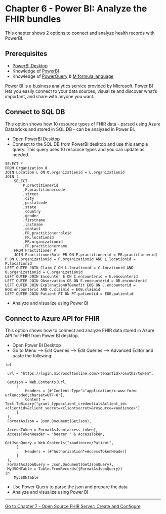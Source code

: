 # Chapter 6 - Power BI: Analyze the FHIR bundles

This chapter shows 2 options to connect and analyze health records with PowerBI.

## Prerequisites
* [PowerBI Desktop](https://powerbi.microsoft.com/en-us/downloads/)
* Knowledge of [PowerBI](https://docs.microsoft.com/en-us/power-bi/guided-learning/)
* Knowledge of [PowerQuery](https://docs.microsoft.com/en-us/power-query/) & [M formula language](https://docs.microsoft.com/en-us/powerquery-m/)

Power BI is a business analytics service provided by Microsoft. Power BI lets you easily connect to your data sources, visualize and discover what’s important, and share with anyone you want.

## Connect to SQL DB
This option shows how 10 resource types of FHIR data - parsed using Azure Databricks and stored in SQL DB - can be analyzed in Power BI.

* Open PowerBI Desktop
* Connect to the SQL DB from PowerBI desktop and use this sample query. This query uses 10 resource types and you can update as needed.

```
SELECT * 
FROM Organization O 
JOIN Location L ON O.organizationid = L.organizationid
JOIN (
	SELECT 
		P.practitionerid
		,P.practitionercode
		,street
		,city
		,postalcode
		,state
		,country
		,gender
		,firstname
		,lastname
		,contact
		,PR.practitionerroleid
		,PR.locationid
		,PR.organizationid
		,PR.practitionername
	FROM Practitioner P
	JOIN PractitionerRole PR ON P.practitionerid = PR.practitionerid) P ON O.organizationid = P.organizationid AND L.locationid = P.locationid
LEFT OUTER JOIN Claim C ON L.locationid = C.locationid AND O.organizationid = C.organizationid 
LEFT OUTER JOIN Encounter E ON C.encounterid = E.encounterid 
LEFT OUTER JOIN Observation OB ON E.encounterid = OB.encounterid  
LEFT OUTER JOIN ExplanationOfBenefit EOB ON C.encounterid = EOB.encounterid AND C.claimid = EOB.claimid
LEFT OUTER JOIN Patient PT ON PT.patientid = EOB.patientid
```
* Analyze and visualize using Power BI


## Connect to Azure API for FHIR
This option shows how to connect and analyze FHIR data stored in Azure API for FHIR from Power BI desktop.

* Open Power BI Desktop
* Go to Menu --> Edit Queries --> Edit Queries --> Advanced Editor and paste the following:

```
let

 url = "https://login.microsoftonline.com/<tenantid>/oauth2/token",

 GetJson = Web.Contents(url,
     [
         Headers = [#"Content-Type"="application/x-www-form-urlencoded;charset=UTF-8"],
         Content = Text.ToBinary("grant_type=client_credentials&client_id=<clientid>&client_secret=<clientsecret>&resource=<audience>") 
     ]
 ),
 FormatAsJson = Json.Document(GetJson),

 AccessToken = FormatAsJson[access_token],
 AccessTokenHeader = "bearer " & AccessToken,

GetJsonQuery = Web.Contents("<audience>/Patient",
     [
         Headers = [#"Authorization"=AccessTokenHeader]
     ]
 ),
 FormatAsJsonQuery = Json.Document(GetJsonQuery),
 MyJSONTable = Table.FromRecords({FormatAsJsonQuery})
in
    MyJSONTable
```

* Use Power Query to parse the json and prepare the data
* Analyze and visualize using Power BI
 
***

[Go to Chapter 7 - Open Source FHIR Server: Create and Configure](../Chapter7-OpenSourceFHIRServer/ReadMe.md)

